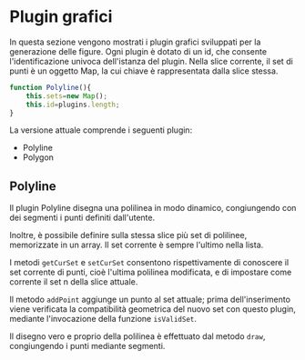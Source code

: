 Plugin grafici
==============
In questa sezione vengono mostrati i plugin grafici sviluppati per la generazione delle figure.
Ogni plugin è dotato di un id, che consente l'identificazione univoca dell'istanza del plugin.
Nella slice corrente, il set di punti è un oggetto Map, la cui chiave è rappresentata dalla slice stessa.

```js
function Polyline(){
    this.sets=new Map();
    this.id=plugins.length;
}
```

La versione attuale comprende i seguenti plugin:

- Polyline
- Polygon



Polyline
--------
Il plugin Polyline disegna una polilinea in modo dinamico, congiungendo con dei segmenti i punti definiti dall'utente.

Inoltre, è possibile definire sulla stessa slice più set di polilinee, memorizzate in un array.
Il set corrente è sempre l'ultimo nella lista.

I metodi `getCurSet` e `setCurSet` consentono rispettivamente di conoscere il set corrente di punti, cioè l'ultima polilinea modificata, e di impostare come corrente il set n della slice attuale.

Il metodo `addPoint` aggiunge un punto al set attuale; prima dell'inserimento viene verificata la compatibilità geometrica del nuovo set con questo plugin, mediante l'invocazione della funzione `isValidSet`.

Il disegno vero e proprio della polilinea è effettuato dal metodo `draw`, congiungendo i punti mediante segmenti.



